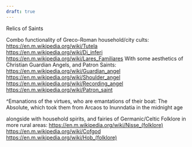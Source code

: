 ```yaml
---
draft: true
---
```

Relics of Saints

Combo functionality of Greco-Roman household/city cults:
https://en.m.wikipedia.org/wiki/Tutela
https://en.m.wikipedia.org/wiki/Di_inferi
https://en.m.wikipedia.org/wiki/Lares_Familiares
With some aesthetics of Christian Guardian Angels, and Patron Saints:
https://en.m.wikipedia.org/wiki/Guardian_angel
https://en.m.wikipedia.org/wiki/Shoulder_angel
https://en.m.wikipedia.org/wiki/Recording_angel
https://en.m.wikipedia.org/wiki/Patron_saint

^Emanations of the virtues, who are emantations of their boat: The Absolute, which took them from Arcaos to Inunndatia in the midnight age

alongside with household spirits, and fairies of Germanic/Celtic Folklore in more rural areas:
https://en.m.wikipedia.org/wiki/Nisse_(folklore)
https://en.m.wikipedia.org/wiki/Cofgod
https://en.m.wikipedia.org/wiki/Hob_(folklore)